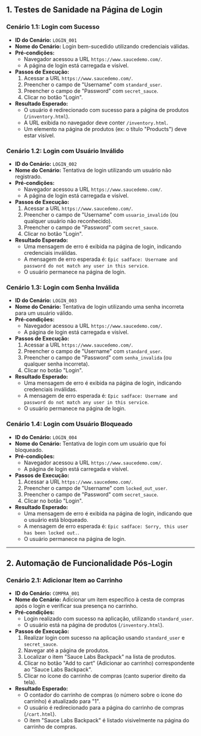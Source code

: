 ## 1. Testes de Sanidade na Página de Login

### Cenário 1.1: Login com Sucesso

* **ID do Cenário:** `LOGIN_001`
* **Nome do Cenário:** Login bem-sucedido utilizando credenciais válidas.
* **Pré-condições:**
    * Navegador acessou a URL `https://www.saucedemo.com/`.
    * A página de login está carregada e visível.
* **Passos de Execução:**
    1.  Acessar a URL `https://www.saucedemo.com/`.
    2.  Preencher o campo de "Username" com `standard_user`.
    3.  Preencher o campo de "Password" com `secret_sauce`.
    4.  Clicar no botão "Login".
* **Resultado Esperado:**
    * O usuário é redirecionado com sucesso para a página de produtos (`/inventory.html`).
    * A URL exibida no navegador deve conter `/inventory.html`.
    * Um elemento na página de produtos (ex: o título "Products") deve estar visível.

### Cenário 1.2: Login com Usuário Inválido

* **ID do Cenário:** `LOGIN_002`
* **Nome do Cenário:** Tentativa de login utilizando um usuário não registrado.
* **Pré-condições:**
    * Navegador acessou a URL `https://www.saucedemo.com/`.
    * A página de login está carregada e visível.
* **Passos de Execução:**
    1.  Acessar a URL `https://www.saucedemo.com/`.
    2.  Preencher o campo de "Username" com `usuario_invalido` (ou qualquer usuário não reconhecido).
    3.  Preencher o campo de "Password" com `secret_sauce`.
    4.  Clicar no botão "Login".
* **Resultado Esperado:**
    * Uma mensagem de erro é exibida na página de login, indicando credenciais inválidas.
    * A mensagem de erro esperada é: `Epic sadface: Username and password do not match any user in this service`.
    * O usuário permanece na página de login.

### Cenário 1.3: Login com Senha Inválida

* **ID do Cenário:** `LOGIN_003`
* **Nome do Cenário:** Tentativa de login utilizando uma senha incorreta para um usuário válido.
* **Pré-condições:**
    * Navegador acessou a URL `https://www.saucedemo.com/`.
    * A página de login está carregada e visível.
* **Passos de Execução:**
    1.  Acessar a URL `https://www.saucedemo.com/`.
    2.  Preencher o campo de "Username" com `standard_user`.
    3.  Preencher o campo de "Password" com `senha_invalida` (ou qualquer senha incorreta).
    4.  Clicar no botão "Login".
* **Resultado Esperado:**
    * Uma mensagem de erro é exibida na página de login, indicando credenciais inválidas.
    * A mensagem de erro esperada é: `Epic sadface: Username and password do not match any user in this service`.
    * O usuário permanece na página de login.

### Cenário 1.4: Login com Usuário Bloqueado

* **ID do Cenário:** `LOGIN_004`
* **Nome do Cenário:** Tentativa de login com um usuário que foi bloqueado.
* **Pré-condições:**
    * Navegador acessou a URL `https://www.saucedemo.com/`.
    * A página de login está carregada e visível.
* **Passos de Execução:**
    1.  Acessar a URL `https://www.saucedemo.com/`.
    2.  Preencher o campo de "Username" com `locked_out_user`.
    3.  Preencher o campo de "Password" com `secret_sauce`.
    4.  Clicar no botão "Login".
* **Resultado Esperado:**
    * Uma mensagem de erro é exibida na página de login, indicando que o usuário está bloqueado.
    * A mensagem de erro esperada é: `Epic sadface: Sorry, this user has been locked out.`.
    * O usuário permanece na página de login.

---

## 2. Automação de Funcionalidade Pós-Login

### Cenário 2.1: Adicionar Item ao Carrinho

* **ID do Cenário:** `COMPRA_001`
* **Nome do Cenário:** Adicionar um item específico à cesta de compras após o login e verificar sua presença no carrinho.
* **Pré-condições:**
    * Login realizado com sucesso na aplicação, utilizando `standard_user`.
    * O usuário está na página de produtos (`/inventory.html`).
* **Passos de Execução:**
    1.  Realizar login com sucesso na aplicação usando `standard_user` e `secret_sauce`.
    2.  Navegar até a página de produtos.
    3.  Localizar o item "Sauce Labs Backpack" na lista de produtos.
    4.  Clicar no botão "Add to cart" (Adicionar ao carrinho) correspondente ao "Sauce Labs Backpack".
    5.  Clicar no ícone do carrinho de compras (canto superior direito da tela).
* **Resultado Esperado:**
    * O contador do carrinho de compras (o número sobre o ícone do carrinho) é atualizado para "1".
    * O usuário é redirecionado para a página do carrinho de compras (`/cart.html`).
    * O item "Sauce Labs Backpack" é listado visivelmente na página do carrinho de compras.